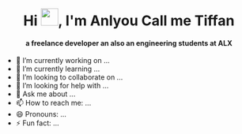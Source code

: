 <div align="center">
    <h1 align="center">Hi <img width="35" src="./assets/waving.gif">, I'm Anlyou Call me Tiffan</h1>
    <h4 align="center">a freelance developer an also an engineering students at ALX</h4>
</div>

- 🔭 I’m currently working on ...
- 🌱 I’m currently learning ...
- 👯 I’m looking to collaborate on ...
- 🤔 I’m looking for help with ...
- 💬 Ask me about ...
- 📫 How to reach me: ...
- 😄 Pronouns: ...
- ⚡ Fun fact: ...
